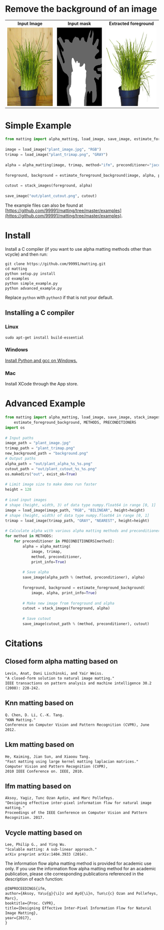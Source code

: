 # Remove the background of an image 

<table>
    <tr>
        <td align="center"><b>Input Image</b></td>
        <td align="center"><b>Input mask</b></td>
        <td align="center"><b>Extracted foreground</b></td>
    </tr>
    <tr>
        <td>
<img src="https://raw.githubusercontent.com/99991/matting/master/examples/plant_image.jpg" width="256" height="256">
        </td>
        <td>
<img src="https://raw.githubusercontent.com/99991/matting/master/examples/plant_trimap.png" width="256" height="256">
        </td>
        <td>
<img src="https://raw.githubusercontent.com/99991/matting/master/examples/out/plant_cutout.png" width="256" height="256">
        </td>
    </tr>
</table>

# Simple Example

```python
from matting import alpha_matting, load_image, save_image, estimate_foreground_background, stack_images

image = load_image("plant_image.jpg", "RGB")
trimap = load_image("plant_trimap.png", "GRAY")

alpha = alpha_matting(image, trimap, method="ifm", preconditioner="jacobi", print_info=True)

foreground, background = estimate_foreground_background(image, alpha, print_info=True)

cutout = stack_images(foreground, alpha)

save_image("out/plant_cutout.png", cutout)
```

The example files can also be found at [https://github.com/99991/matting/tree/master/examples](https://github.com/99991/matting/tree/master/examples).

# Install

Install a C compiler (if you want to use alpha matting methods other than vcycle) and then run:

```
git clone https://github.com/99991/matting.git
cd matting
python setup.py install
cd examples
python simple_example.py
python advanced_example.py
```

Replace `python` with `python3` if that is not your default.

## Installing a C compiler

### Linux

```
sudo apt-get install build-essential
```

### Windows

[Install Python and gcc on Windows.](https://github.com/99991/matting/blob/master/docs/INSTALL_WINDOWS.md)

### Mac

Install XCode through the App store.

# Advanced Example

```python
from matting import alpha_matting, load_image, save_image, stack_images,\
    estimate_foreground_background, METHODS, PRECONDITIONERS
import os

# Input paths
image_path = "plant_image.jpg"
trimap_path = "plant_trimap.png"
new_background_path = "background.png"
# Output paths
alpha_path = "out/plant_alpha_%s_%s.png"
cutout_path = "out/plant_cutout_%s_%s.png"
os.makedirs("out", exist_ok=True)

# Limit image size to make demo run faster
height = 128

# Load input images
# shape (height, width, 3) of data type numpy.float64 in range [0, 1]
image = load_image(image_path, "RGB", "BILINEAR", height=height)
# shape (height, width) of data type numpy.float64 in range [0, 1]
trimap = load_image(trimap_path, "GRAY", "NEAREST", height=height)

# Calculate alpha with various alpha matting methods and preconditioners
for method in METHODS:
    for preconditioner in PRECONDITIONERS[method]:
        alpha = alpha_matting(
            image, trimap,
            method, preconditioner,
            print_info=True)

        # Save alpha
        save_image(alpha_path % (method, preconditioner), alpha)

        foreground, background = estimate_foreground_background(
            image, alpha, print_info=True)

        # Make new image from foreground and alpha
        cutout = stack_images(foreground, alpha)

        # Save cutout
        save_image(cutout_path % (method, preconditioner), cutout)
```

# Citations

## Closed form alpha matting based on
```
Levin, Anat, Dani Lischinski, and Yair Weiss.
"A closed-form solution to natural image matting."
IEEE transactions on pattern analysis and machine intelligence 30.2 (2008): 228-242.
```

## Knn matting based on
```
Q. Chen, D. Li, C.-K. Tang.
"KNN Matting."
Conference on Computer Vision and Pattern Recognition (CVPR), June 2012.
```

## Lkm matting based on
```
He, Kaiming, Jian Sun, and Xiaoou Tang.
"Fast matting using large kernel matting laplacian matrices."
Computer Vision and Pattern Recognition (CVPR),
2010 IEEE Conference on. IEEE, 2010.
```

## Ifm matting based on
```
Aksoy, Yagiz, Tunc Ozan Aydin, and Marc Pollefeys.
"Designing effective inter-pixel information flow for natural image matting."
Proceedings of the IEEE Conference on Computer Vision and Pattern Recognition. 2017.
```

## Vcycle matting based on
```
Lee, Philip G., and Ying Wu.
"Scalable matting: A sub-linear approach."
arXiv preprint arXiv:1404.3933 (2014).
```

The information flow alpha matting method is provided for academic use only.
If you use the information flow alpha matting method for an academic
publication, please cite corresponding publications referenced in the
description of each function:

```
@INPROCEEDINGS{ifm,
author={Aksoy, Ya\u{g}{\i}z and Ayd{\i}n, Tun\c{c} Ozan and Pollefeys, Marc}, 
booktitle={Proc. CVPR}, 
title={Designing Effective Inter-Pixel Information Flow for Natural Image Matting}, 
year={2017}, 
}
```
